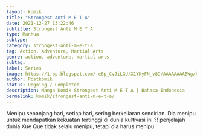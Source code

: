 ```yaml
---
layout: komik
title: "Strongest Anti M E T A"
date: 2021-12-27 13:22:46
subtitle: Strongest Anti M E T A
type: Manhua
subtype: 
category: strongest-anti-m-e-t-a
tag: Action, Adventure, Martial Arts  
genre: action, adventure, martial arts
subtag: 
label: Series
image: https://1.bp.blogspot.com/-e6p_CvJiLGU/X1YKyFN_v8I/AAAAAAAABWg/hp42ZXRhDCM2OSS6UK7nQIvOH3mrpN-eQCLcBGAsYHQ/s72-c/Strongest-Anti-M.E.T.A-Bahasa-Indonesia.jpg
author: Postkomik
status: Ongoing / Completed
description: Manga Komik Strongest Anti M E T A | Bahasa Indonesia
permalink: komik/strongest-anti-m-e-t-a/
---
```


Menipu sepanjang hari, setiap hari, sering berkeliaran sendirian. Dia menipu untuk mendapatkan kekuatan tertinggi di dunia kultivasi ini ?! penjelajah dunia Xue Que tidak selalu menipu, tetapi dia harus menipu.
